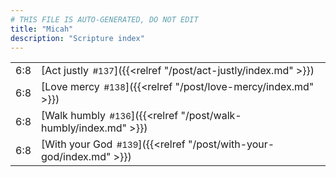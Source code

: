 ```yaml
---
# THIS FILE IS AUTO-GENERATED, DO NOT EDIT
title: "Micah"
description: "Scripture index"
---
```


|  |  |
| --- | --- |
| 6:8 | [Act justly<span style="font-size:smaller; padding-left:0.5em;">#137</span>]({{<relref "/post/act-justly/index.md" >}}) |
| 6:8 | [Love mercy<span style="font-size:smaller; padding-left:0.5em;">#138</span>]({{<relref "/post/love-mercy/index.md" >}}) |
| 6:8 | [Walk humbly<span style="font-size:smaller; padding-left:0.5em;">#136</span>]({{<relref "/post/walk-humbly/index.md" >}}) |
| 6:8 | [With your God<span style="font-size:smaller; padding-left:0.5em;">#139</span>]({{<relref "/post/with-your-god/index.md" >}}) |

